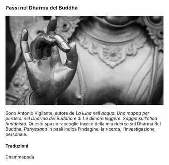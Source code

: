 ### Passi nel Dharma del Buddha

![](mudra.jpg)

Sono Antonio Vigilante, autore de *La luna nell'acqua. Una mappa per perdersi nel Dharma del Buddha* e di *Le dimore leggere. Saggio sull'etica buddhista*. Questo spazio raccoglie tracce della mia ricerca sul Dharma del Buddha. *Pariyesana* in paali indica l'indagine, la ricerca, l'investigazione personale. 

#### Traduzioni 

[Dhammapada](traduzioni/dhammapada.md)
